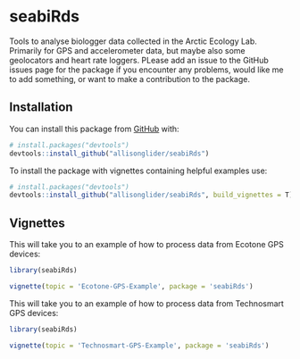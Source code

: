 
<!-- README.md is generated from README.Rmd. Please edit that file -->
seabiRds
========

<!-- badges: start -->
<!-- badges: end -->
Tools to analyse biologger data collected in the Arctic Ecology Lab. Primarily for GPS and accelerometer data, but maybe also some geolocators and heart rate loggers. PLease add an issue to the GitHub issues page for the package if you encounter any problems, would like me to add something, or want to make a contribution to the package.

Installation
------------

You can install this package from [GitHub](https://github.com/) with:

``` r
# install.packages("devtools")
devtools::install_github("allisonglider/seabiRds")
```

To install the package with vignettes containing helpful examples use:

``` r
# install.packages("devtools")
devtools::install_github("allisonglider/seabiRds", build_vignettes = T)
```

Vignettes
---------

This will take you to an example of how to process data from Ecotone GPS devices:

``` r
library(seabiRds)

vignette(topic = 'Ecotone-GPS-Example', package = 'seabiRds')
```

This will take you to an example of how to process data from Technosmart GPS devices:

``` r
library(seabiRds)

vignette(topic = 'Technosmart-GPS-Example', package = 'seabiRds')
```
